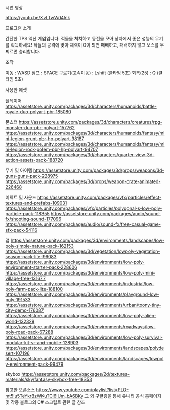 시연 영상

https://youtu.be/XvLTwWd45Ik

프로그램 소개

간단한 TPS 액션 게임입니다.
적들을 처치하고 동전을 모아 상자에서 좋은 성능의 무기를 획득하세요!
적들의 공격에 맞아 체력이 0이 되면 패배하고, 패배하지 않고 보스를 무찌르면 승리합니다.

조작

이동 : WASD
점프 : SPACE
구르기(고속이동) : Lshift (쿨타임 5초)
회복(25) : Q (쿨타임 5초)


사용한 에셋

플레이어
https://assetstore.unity.com/packages/3d/characters/humanoids/battle-royale-duo-polyart-pbr-185080

몬스터
https://assetstore.unity.com/packages/3d/characters/creatures/rpg-monster-duo-pbr-polyart-157762
https://assetstore.unity.com/packages/3d/characters/humanoids/fantasy/mini-legion-grunt-pbr-hp-polyart-98187
https://assetstore.unity.com/packages/3d/characters/humanoids/fantasy/mini-legion-rock-golem-pbr-hp-polyart-94707
https://assetstore.unity.com/packages/3d/characters/quarter-view-3d-action-assets-pack-188720

무기 및 아이템
https://assetstore.unity.com/packages/3d/props/weapons/3d-guns-guns-pack-228975
https://assetstore.unity.com/packages/3d/props/weapon-crate-animated-226468

이펙트 및 사운드
https://assetstore.unity.com/packages/vfx/particles/effect-textures-and-prefabs-109031
https://assetstore.unity.com/packages/vfx/particles/polygonal-s-low-poly-particle-pack-118355
https://assetstore.unity.com/packages/audio/sound-fx/shooting-sound-177096
https://assetstore.unity.com/packages/audio/sound-fx/free-casual-game-sfx-pack-54116

맵
https://assetstore.unity.com/packages/3d/environments/landscapes/low-poly-simple-nature-pack-162153
https://assetstore.unity.com/packages/3d/vegetation/lowpoly-vegetation-season-pack-lite-96083
https://assetstore.unity.com/packages/3d/environments/low-poly-environment-starter-pack-228606
https://assetstore.unity.com/packages/3d/environments/low-poly-mini-village-free-131677
https://assetstore.unity.com/packages/3d/environments/industrial/low-poly-farm-pack-lite-188100
https://assetstore.unity.com/packages/3d/environments/playground-low-poly-191533
https://assetstore.unity.com/packages/3d/environments/urban/toony-tiny-city-demo-176087
https://assetstore.unity.com/packages/3d/environments/low-poly-alien-world-132329
https://assetstore.unity.com/packages/3d/environments/roadways/low-poly-road-pack-67288
https://assetstore.unity.com/packages/3d/environments/low-poly-survival-modular-kit-vr-and-mobile-128903
https://assetstore.unity.com/packages/3d/environments/landscapes/polydesert-107196
https://assetstore.unity.com/packages/3d/environments/landscapes/lowpoly-environment-pack-99479

skybox
https://assetstore.unity.com/packages/2d/textures-materials/sky/fantasy-skybox-free-18353

참고한 오픈소스
https://www.youtube.com/playlist?list=PLO-mt5Iu5TeYkrBzWKuTCl6IUm_bA6BKy
그 외 구글링을 통해 유니티 공식 홈페이지 및 각종 블로그의 C# 스크립트 관련 글 참조

